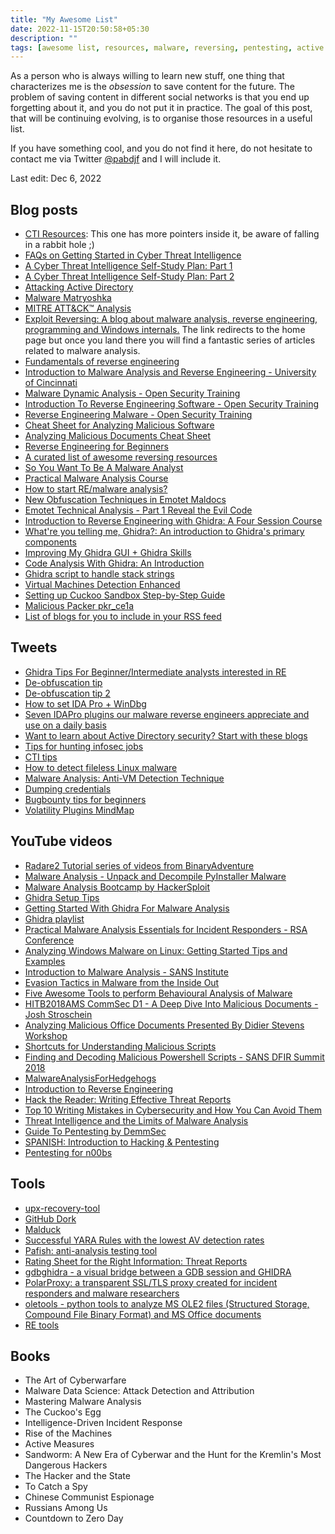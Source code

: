 ```yaml
---
title: "My Awesome List"
date: 2022-11-15T20:50:58+05:30
description: ""
tags: [awesome list, resources, malware, reversing, pentesting, active directory, unpacking, forensics, tutorials, books, threat intelligence]
---
```


As a person who is always willing to learn new stuff, one thing that characterizes me is the *obsession* to save content for the future.
The problem of saving content in different social networks is that you end up forgetting about it, and you do not put it in practice.
The goal of this post, that will be continuing evolving, is to organise those resources in a useful list.

If you have something cool, and you do not find it here, do not hesitate to contact me via Twitter [@pabdjf](https://twitter.com/pabdjf) and I will include it.

Last edit: Dec 6, 2022
## Blog posts
- [CTI Resources](https://paralus.co/resources-2/resources/): This one has more pointers inside it, be aware of falling in a rabbit hole ;)
- [FAQs on Getting Started in Cyber Threat Intelligence](https://medium.com/katies-five-cents/faqs-on-getting-started-in-cyber-threat-intelligence-f567f267348e)
- [A Cyber Threat Intelligence Self-Study Plan: Part 1](https://medium.com/katies-five-cents/a-cyber-threat-intelligence-self-study-plan-part-1-968b5a8daf9a)
- [A Cyber Threat Intelligence Self-Study Plan: Part 2](https://medium.com/katies-five-cents/a-cyber-threat-intelligence-self-study-plan-part-2-d04b7a529d36)
- [Attacking Active Directory](https://zer1t0.gitlab.io/posts/attacking_ad/)
- [Malware Matryoshka](https://github.com/dodo-sec/Malware-Analysis/blob/main/Formbook/Formbook-maldoc.md)
- [MITRE ATT&CK™ Analysis](https://www.jaiminton.com/mitreatt&ck#)
- [Exploit Reversing: A blog about malware analysis, reverse engineering, programming and Windows internals.](https://exploitreversing.com/) The link redirects to the home page but once you land there you will find a fantastic series of articles related to malware analysis.
- [Fundamentals of reverse engineering](https://malwareunicorn.org/workshops/re101.html#0)
- [Introduction to Malware Analysis and Reverse Engineering - University of Cincinnati](https://class.malware.re/)
- [Malware Dynamic Analysis - Open Security Training](https://opensecuritytraining.info/MalwareDynamicAnalysis.html)
- [Introduction To Reverse Engineering Software - Open Security Training](https://opensecuritytraining.info/IntroductionToReverseEngineering.html)
- [Reverse Engineering Malware - Open Security Training](https://opensecuritytraining.info/ReverseEngineeringMalware.html)
- [Cheat Sheet for Analyzing Malicious Software](https://zeltser.com/malware-analysis-cheat-sheet/)
- [Analyzing Malicious Documents Cheat Sheet](https://zeltser.com/analyzing-malicious-documents/)
- [Reverse Engineering for Beginners](https://beginners.re/)
- [A curated list of awesome reversing resources ](https://github.com/tylerha97/awesome-reversing)
- [So You Want To Be A Malware Analyst](https://www.malwarebytes.com/blog/news/2012/09/so-you-want-to-be-a-malware-analyst)
- [Practical Malware Analysis Course](https://samsclass.info/126/126_S17.shtml)
- [How to start RE/malware analysis?](https://hshrzd.wordpress.com/how-to-start/)
- [New Obfuscation Techniques in Emotet Maldocs](https://security-soup.net/new-obfuscation-techniques-in-emotet-maldocs/)
- [Emotet Technical Analysis - Part 1 Reveal the Evil Code](https://www.picussecurity.com/resource/blog/emotet-technical-analysis-part-1-reveal-the-evil-code)
- [Introduction to Reverse Engineering with Ghidra: A Four Session Course](https://wrongbaud.github.io/posts/ghidra-training/)
- [What're you telling me, Ghidra?: An introduction to Ghidra's primary components](https://byte.how/posts/what-are-you-telling-me-ghidra/)
- [Improving My Ghidra GUI + Ghidra Skills](https://irfan-eternal.github.io/improving-my-ghidra-gui--ghidra-skills/)
- [Code Analysis With Ghidra: An Introduction](https://blogs.blackberry.com/en/2019/07/an-introduction-to-code-analysis-with-ghidra)
- [Ghidra script to handle stack strings](https://maxkersten.nl/binary-analysis-course/analysis-scripts/ghidra-script-to-handle-stack-strings/)
- [Virtual Machines Detection Enhanced](https://artemonsecurity.com/vmde.pdf)
- [Setting up Cuckoo Sandbox Step-by-Step Guide](https://medium.com/@oshara.16/setting-up-cuckoo-sandbox-for-dummies-malware-analysis-3daa99e950b5)
- [Malicious Packer pkr_ce1a](https://malwarology.substack.com/p/malicious-packer-pkr_ce1a?r=1lslzd)
- [List of blogs for you to include in your RSS feed](https://gist.github.com/Neo23x0/3375536faf266794db5c0e90fd202f5a)

## Tweets
- [Ghidra Tips For Beginner/Intermediate analysts interested in RE](https://twitter.com/embee_research/status/1582274165280690176?s=20&t=RBjFdZot3gMfUg7ehPWiWQ)
- [De-obfuscation tip](https://twitter.com/0xBurgers/status/1586930958930153474?s=20&t=b-FdDc96lkC_GOICplMYag)
- [De-obfuscation tip 2](https://twitter.com/buzz3r_/status/1588364176438677504?s=20&t=gYAn1_RJMkqxM_kP_ODYQQ)
- [How to set IDA Pro + WinDbg](https://twitter.com/ale_sp_brazil/status/1579921468221427712?s=20&t=dsb9_ZM8uPZtn0xQ_2LIuQ)
- [Seven IDAPro plugins our malware reverse engineers appreciate and use on a daily basis](https://twitter.com/SentinelOne/status/1597199229851926529?s=20&t=EMjjYCu_U4Io_IY1HttH5w)
- [Want to learn about Active Directory security? Start with these blogs](https://twitter.com/drunkrhin0/status/1564757368168099840?s=20&t=5n3KNELz2nIKpCNkZGHtqA)
- [Tips for hunting infosec jobs](https://twitter.com/GrahamHelton3/status/1534897826110513153?s=20&t=xDhmNwJM7eUt6EdNIRkjhQ)
- [CTI tips](https://twitter.com/klrgrz/status/1288123451597758467?s=20&t=FAP6QZ_niHaU5rgF9PG2qg)
- [How to detect fileless Linux malware](https://twitter.com/inversecos/status/1527188391347068928?s=20&t=5UwadNU7vSMgqkxhK3mILg)
- [Malware Analysis: Anti-VM Detection Technique](https://twitter.com/inversecos/status/1522096474062221312?s=20&t=FAP6QZ_niHaU5rgF9PG2qg)
- [Dumping credentials](https://twitter.com/NinjaParanoid/status/1516442028963659777)
- [Bugbounty tips for beginners](https://twitter.com/MAALP1225/status/1416304121871667204?s=20&t=FAP6QZ_niHaU5rgF9PG2qg)
- [Volatility Plugins MindMap](https://twitter.com/r3nzsec/status/1341468076144025600?s=20&t=FAP6QZ_niHaU5rgF9PG2qg)

## YouTube videos
- [Radare2 Tutorial series of videos from BinaryAdventure](https://www.youtube.com/watch?v=oW8Ey5STrPI&list=PLg_QXA4bGHpvsW-qeoi3_yhiZg8zBzNwQ)
- [Malware Analysis - Unpack and Decompile PyInstaller Malware](https://www.youtube.com/watch?v=x8OtmBoCyw4)
- [Malware Analysis Bootcamp by HackerSploit](https://www.youtube.com/playlist?list=PLBf0hzazHTGMSlOI2HZGc08ePwut6A2Io)
- [Ghidra Setup Tips](https://www.youtube.com/watch?v=5wBfw1-lINQ)
- [Getting Started With Ghidra For Malware Analysis](https://www.youtube.com/watch?v=dW8YFRX2BGk)
- [Ghidra playlist](https://www.youtube.com/playlist?list=PLXqdTlog3E_8Ucym6klVOY9RmjdIy3cbm)
- [Practical Malware Analysis Essentials for Incident Responders - RSA Conference](https://www.youtube.com/watch?v=20xYpxe8mBg)
- [Analyzing Windows Malware on Linux: Getting Started Tips and Examples](https://www.youtube.com/watch?v=J85991pPYoc)
- [Introduction to Malware Analysis - SANS Institute](https://www.youtube.com/watch?v=f-fMdnUW4X4)
- [Evasion Tactics in Malware from the Inside Out](https://www.youtube.com/watch?v=gZrU2X1Q5OA)
- [Five Awesome Tools to perform Behavioural Analysis of Malware](https://www.youtube.com/watch?v=noErOEHcAj8)
- [HITB2018AMS CommSec D1 - A Deep Dive Into Malicious Documents - Josh Stroschein](https://www.youtube.com/watch?v=Ii0ENuigBSM)
- [Analyzing Malicious Office Documents Presented By Didier Stevens Workshop](https://www.youtube.com/watch?v=opdVFQEBCNU)
- [Shortcuts for Understanding Malicious Scripts](https://www.youtube.com/watch?v=XxjeRuwRyOw)
- [Finding and Decoding Malicious Powershell Scripts - SANS DFIR Summit 2018](https://www.youtube.com/watch?v=JWC7fzhvAY8)
- [MalwareAnalysisForHedgehogs](https://www.youtube.com/@MalwareAnalysisForHedgehogs)
- [Introduction to Reverse Engineering](https://www.youtube.com/playlist?list=PLHJns8WZXCdvaD7-xR7e5FJNW_6H9w-wC)
- [Hack the Reader: Writing Effective Threat Reports](https://www.youtube.com/watch?v=vwKlNZ6mxak)
- [Top 10 Writing Mistakes in Cybersecurity and How You Can Avoid Them](https://www.youtube.com/watch?v=V7lO7UgxQV4)
- [Threat Intelligence and the Limits of Malware Analysis](https://www.youtube.com/watch?v=KJIqgQKoHYg)
- [Guide To Pentesting by DemmSec](https://www.youtube.com/playlist?list=PLbjcIaeZ3pVPbZVmNebx-Hr0rSTyHN_0b)
- [SPANISH: Introduction to Hacking & Pentesting](https://www.youtube.com/playlist?list=PLXm1FM6zsxpBxKtPzT-pQVKoUFXZkuqkh)
- [Pentesting for n00bs](https://www.youtube.com/playlist?list=PLLKT__MCUeiyxF54dBIkzEXT7h8NgqQUB)

## Tools
- [upx-recovery-tool](https://github.com/NozomiNetworks/upx-recovery-tool)
- [GitHub Dork](https://gist.githubusercontent.com/EdOverflow/8bd2faad513626c413b8fc6e9d955669/raw/06a0ef0fd83920d513c65767aae258ecf8382bdf/gistfile1.txt?utm_content=bufferaea7d&utm_medium=social&utm_source=twitter.com&utm_campaign=buffer)
- [Malduck](https://github.com/CERT-Polska/malduck)
- [Successful YARA Rules with the lowest AV detection rates](https://valhalla.nextron-systems.com/)
- [Pafish: anti-analysis testing tool](https://github.com/a0rtega/pafish)
- [Rating Sheet for the Right Information: Threat Reports](https://zeltser.com/media/docs/rating-sheet-threat-reports-info.pdf)
- [gdbghidra - a visual bridge between a GDB session and GHIDRA](https://github.com/Comsecuris/gdbghidra)
- [PolarProxy: a transparent SSL/TLS proxy created for incident responders and malware researchers](https://www.netresec.com/?page=PolarProxy)
- [oletools - python tools to analyze MS OLE2 files (Structured Storage, Compound File Binary Format) and MS Office documents](https://github.com/decalage2/oletools)
- [RE tools](https://github.com/alexey-kleymenov/reverse_engineering_tools)

## Books
- The Art of Cyberwarfare
- Malware Data Science: Attack Detection and Attribution
- Mastering Malware Analysis
- The Cuckoo's Egg
- Intelligence-Driven Incident Response
- Rise of the Machines
- Active Measures
- Sandworm: A New Era of Cyberwar and the Hunt for the Kremlin's Most Dangerous Hackers
- The Hacker and the State
- To Catch a Spy
- Chinese Communist Espionage
- Russians Among Us
- Countdown to Zero Day